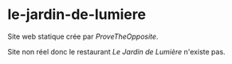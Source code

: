 # le-jardin-de-lumiere

Site web statique crée par _ProveTheOpposite_.

Site non réel donc le restaurant _Le Jardin de Lumière_ n'existe pas.
